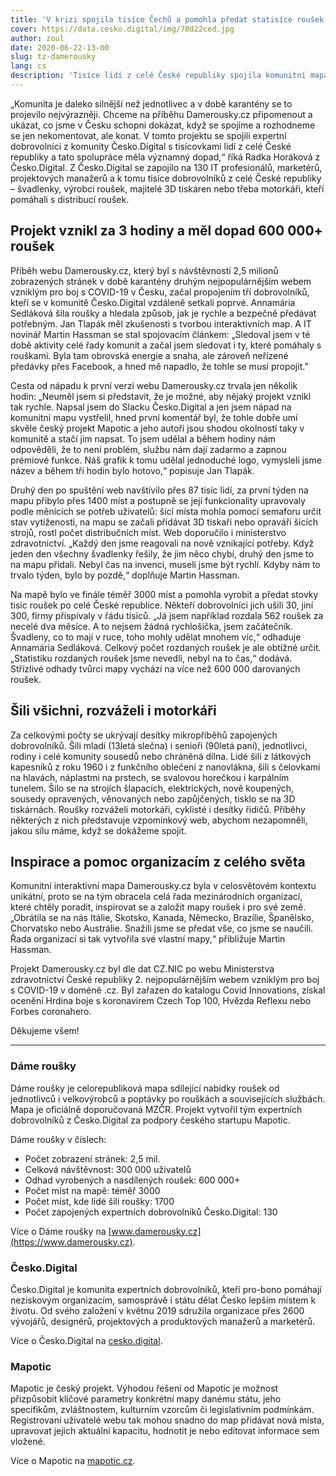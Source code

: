 ```yaml
---
title: 'V krizi spojila tisíce Čechů a pomohla předat statisíce roušek. Celorepubliková mapa roušek se loučí.'
cover: https://data.cesko.digital/img/70d22ced.jpg
author: zoul
date: 2020-06-22-13-00
slug: tz-damerousky
lang: cs
description: 'Tisíce lidí z celé České republiky spojila komunitní mapa pro sdílení roušek a materiálů Damerousky.cz. V kritické situaci na počátku pandemie ji během několika hodin vytvořili dobrovolníci z komunity Česko.Digital. Pomohla vyrobit a sdílet statisíce ušitých roušek. Nyní se loučí. Svůj účel splnila.'
---
```


„Komunita je daleko silnější než jednotlivec a v době karantény se to projevilo nejvýrazněji. Chceme na příběhu Damerousky.cz připomenout a ukázat, co jsme v Česku schopni dokázat, když se spojíme a rozhodneme se jen nekomentovat, ale konat. V tomto projektu se spojili expertní dobrovolníci z komunity Česko.Digital s tisícovkami lidí z celé České republiky a tato spolupráce měla významný dopad,“ říká Radka Horáková z Česko.Digital. Z Česko.Digital se zapojilo na 130 IT profesionálů, marketérů, projektových manažerů a k tomu tisíce dobrovolníků z celé České republiky – švadlenky, výrobci roušek, majitelé 3D tiskáren nebo třeba motorkáři, kteří pomáhali s distribucí roušek.

## Projekt vznikl za 3 hodiny a měl dopad 600 000+ roušek

Příběh webu Damerousky.cz, který byl s návštěvností 2,5 milionů zobrazených stránek v době karantény druhým nejpopulárnějším webem vzniklým pro boj s COVID-19 v Česku, začal propojením tří dobrovolníků, kteří se v komunitě Česko.Digital vzdáleně setkali poprvé. Annamária Sedláková šila roušky a hledala způsob, jak je rychle a bezpečně předávat potřebným. Jan Tlapák měl zkušenosti s tvorbou interaktivních map. A IT novinář Martin Hassman se stal spojovacím článkem: „Sledoval jsem v té době aktivity celé řady komunit a začal jsem sledovat i ty, které pomáhaly s rouškami. Byla tam obrovská energie a snaha, ale zároveň neřízené předávky přes Facebook, a hned mě napadlo, že tohle se musí propojit.”

Cesta od nápadu k první verzi webu Damerousky.cz trvala jen několik hodin: „Neuměl jsem si představit, že je možné, aby nějaký projekt vznikl tak rychle. Napsal jsem do Slacku Česko.Digital a jen jsem nápad na komunitní mapu vystřelil, hned první komentář byl, že tohle dobře umí skvěle český projekt Mapotic a jeho autoři jsou shodou okolností taky v komunitě a stačí jim napsat. To jsem udělal a během hodiny nám odpověděli, že to není problém, službu nám dají zadarmo a zapnou prémiové funkce. Náš grafik k tomu udělal jednoduché logo, vymysleli jsme název a během tří hodin bylo hotovo,“ popisuje Jan Tlapák.

Druhý den po spuštění web navštívilo přes 87 tisíc lidí, za první týden na mapu přibylo přes 1400 míst a postupně se její funkcionality upravovaly podle měnících se potřeb uživatelů: šicí místa mohla pomocí semaforu určit stav vytíženosti, na mapu se začali přidávat 3D tiskaři nebo opraváři šicích strojů, rostl počet distribučních míst. Web doporučilo i ministerstvo zdravotnictví. „Každý den jsme reagovali na nově vznikající potřeby. Když jeden den všechny švadlenky řešily, že jim něco chybí, druhý den jsme to na mapu přidali. Nebyl čas na invenci, museli jsme být rychlí. Kdyby nám to trvalo týden, bylo by pozdě,“ doplňuje Martin Hassman.

Na mapě bylo ve finále téměř 3000 míst a pomohla vyrobit a předat stovky tisíc roušek po celé České republice. Někteří dobrovolníci jich ušili 30, jiní 300, firmy přispívaly v řádu tisíců. „Já jsem například rozdala 562 roušek za necelé dva měsíce. A to nejsem žádná rychlošička, jsem začátečník. Švadleny, co to mají v ruce, toho mohly udělat mnohem víc,“ odhaduje Annamária Sedláková. Celkový počet rozdaných roušek je ale obtížné určit. „Statistiku rozdaných roušek jsme nevedli, nebyl na to čas,“ dodává. Střízlivé odhady tvůrci mapy vychází na více než 600 000 darovaných roušek.

## Šili všichni, rozváželi i motorkáři

Za celkovými počty se ukrývají desítky mikropříběhů zapojených dobrovolníků. Šili mladí (13letá slečna) i senioři (90letá paní), jednotlivci, rodiny i celé komunity sousedů nebo chráněná dílna. Lidé šili z látkových kapesníků z roku 1960 i z funkčního oblečení z nanovlákna, šili s čelovkami na hlavách, náplastmi na prstech, se svalovou horečkou i karpálním tunelem. Šilo se na strojích šlapacích, elektrických, nově koupených, sousedy opravených, věnovaných nebo zapůjčených, tisklo se na 3D tiskárnách. Roušky rozváželi motorkáři, cyklisté i desítky řidičů. Příběhy některých z nich představuje vzpomínkový web, abychom nezapomněli, jakou sílu máme, když se dokážeme spojit.

## Inspirace a pomoc organizacím z celého světa

Komunitní interaktivní mapa Damerousky.cz byla v celosvětovém kontextu unikátní, proto se na tým obracela celá řada mezinárodních organizací, které chtěly poradit, inspirovat se a založit mapy roušek i pro své země. „Obrátila se na nás Itálie, Skotsko, Kanada, Německo, Brazílie, Španělsko, Chorvatsko nebo Austrálie. Snažili jsme se předat vše, co jsme se naučili. Řada organizací si tak vytvořila své vlastní mapy,“ přibližuje Martin Hassman.

Projekt Damerousky.cz byl dle dat CZ.NIC po webu Ministerstva zdravotnictví České republiky 2. nejpopulárnějším webem vzniklým pro boj s COVID-19 v doméně .cz. Byl zařazen do katalogu Covid Innovations, získal ocenění Hrdina boje s koronavirem Czech Top 100, Hvězda Reflexu nebo Forbes coronahero.

Děkujeme všem!

---

### Dáme roušky

Dáme roušky je celorepubliková mapa sdílející nabídky roušek od jednotlivců i velkovýrobců a poptávky po rouškách a souvisejících službách. Mapa je oficiálně doporučovaná MZČR. Projekt vytvořil tým expertních dobrovolníků z Česko.Digital za podpory českého startupu Mapotic.

Dáme roušky v číslech:

- Počet zobrazení stránek: 2,5 mil.
- Celková návštěvnost: 300 000 uživatelů
- Odhad vyrobených a nasdílených roušek: 600 000+
- Počet míst na mapě: téměř 3000
- Počet míst, kde lidé šili roušky: 1700
- Počet zapojených expertních dobrovolníků Česko.Digital: 130

Více o Dáme roušky na [www.damerousky.cz](https://www.damerousky.cz).

### Česko.Digital

Česko.Digital je komunita expertních dobrovolníků, kteří pro-bono pomáhají neziskovým organizacím, samosprávě i státu dělat Česko lepším místem k životu. Od svého založení v květnu 2019 sdružila organizace přes 2600 vývojářů, designérů, projektových a produktových manažerů a marketérů.

Více o Česko.Digital na [cesko.digital](https://cesko.digital/).

### Mapotic

Mapotic je český projekt. Výhodou řešení od Mapotic je možnost přizpůsobit klíčové parametry konkrétní mapy danému státu, jeho specifikům, zvláštnostem, kulturním vzorcům či legislativním podmínkám.
Registrovaní uživatelé webu tak mohou snadno do map přidávat nová místa, upravovat jejich
aktuální kapacitu, hodnotit je nebo editovat informace sem vložené.

Více o Mapotic na [mapotic.cz](https://www.mapotic.cz).
